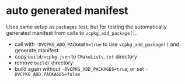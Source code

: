 # auto generated manifest
Uses same setup as `packages` test, but for testing the automatically generated manifest from calls to `vcpkg_add_package()`.

* call with `-DVCPKG_ADD_PACKAGES=true` to use `vcpkg_add_package()` and generate manifest
* copy `build/vcpkg.json` to `CMakeLists.txt` directory
* remove `build/` directory
* build again without `-DVCPKG_ADD_PACKAGES=true`; or set `-DVCPKG_ADD_PACKAGES=false`